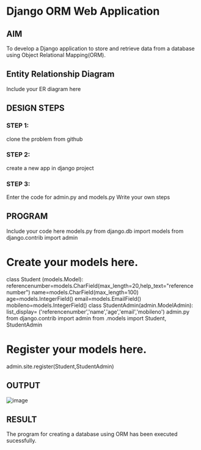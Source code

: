 # Django ORM Web Application

## AIM
To develop a Django application to store and retrieve data from a database using Object Relational Mapping(ORM).

## Entity Relationship Diagram

Include your ER diagram here

## DESIGN STEPS

### STEP 1:
clone the problem from github
### STEP 2:
create a new app in django project
### STEP 3:
Enter the code for admin.py and models.py
Write your own steps

## PROGRAM

Include your code here
models.py
from django.db import models
from django.contrib import admin
# Create your models here.
class Student (models.Model):
referencenumber=models.CharField(max_length=20,help_text="reference 
number")
 name=models.CharField(max_length=100)
 age=models.IntegerField()
 email=models.EmailField()
 mobileno=models.IntegerField()
class StudentAdmin(admin.ModelAdmin):
 list_display=
('referencenumber','name','age','email','mobileno')
 admin.py
 from django.contrib import admin
from .models import Student, StudentAdmin
# Register your models here.
admin.site.register(Student,StudentAdmin)
## OUTPUT

![image](https://github.com/HARIPRIYASIVAKUMAR/django-orm-app/assets/147477684/ea547edd-bf17-4006-a05d-54e8e41338cd)



## RESULT
The program for creating a database using ORM has been executed sucessfully.
